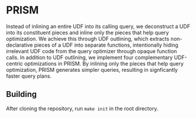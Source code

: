# PRISM

Instead of inlining an entire UDF into its calling query, we deconstruct a UDF into its constituent pieces and inline only the pieces that help query optimization. We achieve this through UDF outlining, which extracts non-declarative pieces of a UDF into separate functions, intentionally hiding irrelevant UDF code from the query optimizer through opaque function calls. In addition to UDF outlining, we implement four complementary UDF-centric optimizations in PRISM. By inlining only the pieces that help query optimization, PRISM generates simpler queries, resulting in signficantly faster query plans.

## Building

After cloning the repository, run `make init` in the root directory. 
